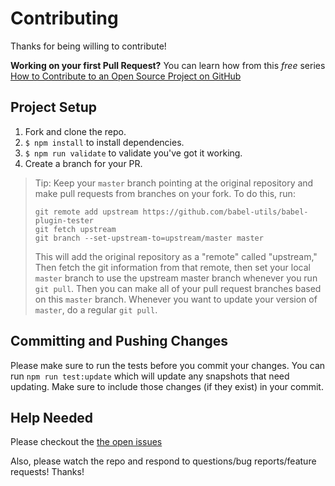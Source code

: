 # Contributing

Thanks for being willing to contribute!

**Working on your first Pull Request?** You can learn how from this _free_
series [How to Contribute to an Open Source Project on GitHub][egghead]

## Project Setup

1. Fork and clone the repo.
2. `$ npm install` to install dependencies.
3. `$ npm run validate` to validate you've got it working.
4. Create a branch for your PR.

> Tip: Keep your `master` branch pointing at the original repository and make
> pull requests from branches on your fork. To do this, run:
>
> ```shell
> git remote add upstream https://github.com/babel-utils/babel-plugin-tester
> git fetch upstream
> git branch --set-upstream-to=upstream/master master
> ```
>
> This will add the original repository as a "remote" called "upstream," Then
> fetch the git information from that remote, then set your local `master`
> branch to use the upstream master branch whenever you run `git pull`. Then you
> can make all of your pull request branches based on this `master` branch.
> Whenever you want to update your version of `master`, do a regular `git pull`.

## Committing and Pushing Changes

Please make sure to run the tests before you commit your changes. You can run
`npm run test:update` which will update any snapshots that need updating. Make
sure to include those changes (if they exist) in your commit.

## Help Needed

Please checkout the [the open issues][issues]

Also, please watch the repo and respond to questions/bug reports/feature
requests! Thanks!

<!-- prettier-ignore-start -->
<!-- prettier-ignore-end -->

[egghead]:
  https://egghead.io/series/how-to-contribute-to-an-open-source-project-on-github
[issues]: https://github.com/kentcdodds/generator-kcd-oss/issues
